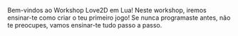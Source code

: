 
Bem-vindos ao Workshop Love2D em Lua! 
Neste workshop, iremos ensinar-te como criar o teu primeiro jogo! 
Se nunca programaste antes, não te preocupes, vamos ensinar-te tudo passo a passo.
